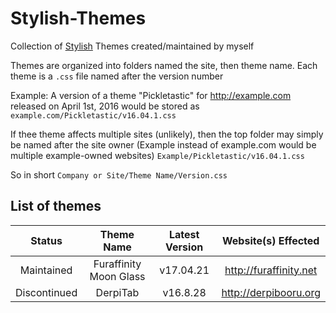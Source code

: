 # Stylish-Themes
Collection of [Stylish](https://addons.mozilla.org/en-US/firefox/addon/stylish/) Themes created/maintained by myself

Themes are organized into folders named the site, then theme name. Each theme is a `.css` file named after the version number

Example:
A version of a theme "Pickletastic" for http://example.com released on April 1st, 2016 would be stored as `example.com/Pickletastic/v16.04.1.css`

If thee theme affects multiple sites (unlikely), then the top folder may simply be named after the site owner (Example instead of example.com would be multiple example-owned websites) `Example/Pickletastic/v16.04.1.css`

So in short
`Company or Site/Theme Name/Version.css`

## List of themes

| Status | Theme Name | Latest Version | Website(s) Effected |
| :---: | :----------------------: | :----------: | :-----------: |
| Maintained | Furaffinity Moon Glass | v17.04.21 | http://furaffinity.net |
| Discontinued | DerpiTab | v16.8.28 | http://derpibooru.org |
